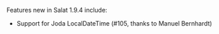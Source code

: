 Features new in Salat 1.9.4 include:

- Support for Joda LocalDateTime (#105, thanks to Manuel Bernhardt)
